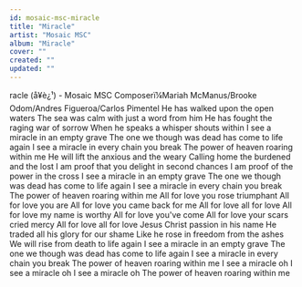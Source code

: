 ```yaml
---
id: mosaic-msc-miracle
title: "Miracle"
artist: "Mosaic MSC"
album: "Miracle"
cover: ""
created: ""
updated: ""
---
```


racle (å¥è¿¹) - Mosaic MSC
Composerï¼Mariah McManus/Brooke Odom/Andres Figueroa/Carlos Pimentel
He has walked upon the open waters
The sea was calm with just a word from him
He has fought the raging war of sorrow
When he speaks a whisper shouts within
I see a miracle in an empty grave
The one we though was dead has come to life again
I see a miracle in every chain you break
The power of heaven roaring within me
He will lift the anxious and the weary
Calling home the burdened and the lost
I am proof that you delight in second chances
I am proof of the power in the cross
I see a miracle in an empty grave
The one we though was dead has come to life again
I see a miracle in every chain you break
The power of heaven roaring within me
All for love you rose triumphant
All for love you are
All for love you came back for me
All for love all for love
All for love my name is worthy
All for love you've come
All for love your scars cried mercy
All for love all for love
Jesus Christ passion in his name
He traded all his glory for our shame
Like he rose in freedom from the ashes
We will rise from death to life again
I see a miracle in an empty grave
The one we though was dead has come to life again
I see a miracle in every chain you break
The power of heaven roaring within me
I see a miracle oh
I see a miracle oh
I see a miracle oh
The power of heaven roaring within me